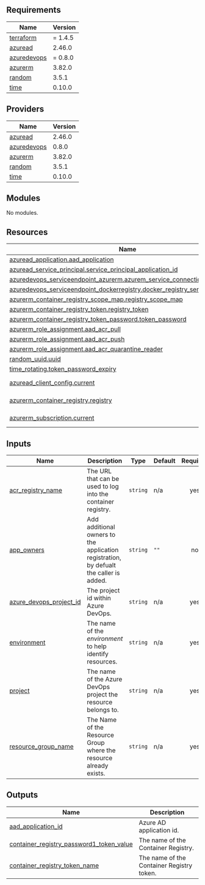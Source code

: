 <!-- BEGINNING OF PRE-COMMIT-TERRAFORM DOCS HOOK --->
## Requirements

| Name | Version |
|------|---------|
| <a name="requirement_terraform"></a> [terraform](#requirement\_terraform) | = 1.4.5 |
| <a name="requirement_azuread"></a> [azuread](#requirement\_azuread) | 2.46.0 |
| <a name="requirement_azuredevops"></a> [azuredevops](#requirement\_azuredevops) | = 0.8.0 |
| <a name="requirement_azurerm"></a> [azurerm](#requirement\_azurerm) | 3.82.0 |
| <a name="requirement_random"></a> [random](#requirement\_random) | 3.5.1 |
| <a name="requirement_time"></a> [time](#requirement\_time) | 0.10.0 |

## Providers

| Name | Version |
|------|---------|
| <a name="provider_azuread"></a> [azuread](#provider\_azuread) | 2.46.0 |
| <a name="provider_azuredevops"></a> [azuredevops](#provider\_azuredevops) | 0.8.0 |
| <a name="provider_azurerm"></a> [azurerm](#provider\_azurerm) | 3.82.0 |
| <a name="provider_random"></a> [random](#provider\_random) | 3.5.1 |
| <a name="provider_time"></a> [time](#provider\_time) | 0.10.0 |

## Modules

No modules.

## Resources

| Name | Type |
|------|------|
| [azuread_application.aad_application](https://registry.terraform.io/providers/hashicorp/azuread/2.46.0/docs/resources/application) | resource |
| [azuread_service_principal.service_principal_application_id](https://registry.terraform.io/providers/hashicorp/azuread/2.46.0/docs/resources/service_principal) | resource |
| [azuredevops_serviceendpoint_azurerm.azurem_service_connection](https://registry.terraform.io/providers/microsoft/azuredevops/0.8.0/docs/resources/serviceendpoint_azurerm) | resource |
| [azuredevops_serviceendpoint_dockerregistry.docker_registry_service_connection](https://registry.terraform.io/providers/microsoft/azuredevops/0.8.0/docs/resources/serviceendpoint_dockerregistry) | resource |
| [azurerm_container_registry_scope_map.registry_scope_map](https://registry.terraform.io/providers/hashicorp/azurerm/3.82.0/docs/resources/container_registry_scope_map) | resource |
| [azurerm_container_registry_token.registry_token](https://registry.terraform.io/providers/hashicorp/azurerm/3.82.0/docs/resources/container_registry_token) | resource |
| [azurerm_container_registry_token_password.token_password](https://registry.terraform.io/providers/hashicorp/azurerm/3.82.0/docs/resources/container_registry_token_password) | resource |
| [azurerm_role_assignment.aad_acr_pull](https://registry.terraform.io/providers/hashicorp/azurerm/3.82.0/docs/resources/role_assignment) | resource |
| [azurerm_role_assignment.aad_acr_push](https://registry.terraform.io/providers/hashicorp/azurerm/3.82.0/docs/resources/role_assignment) | resource |
| [azurerm_role_assignment.aad_acr_quarantine_reader](https://registry.terraform.io/providers/hashicorp/azurerm/3.82.0/docs/resources/role_assignment) | resource |
| [random_uuid.uuid](https://registry.terraform.io/providers/hashicorp/random/3.5.1/docs/resources/uuid) | resource |
| [time_rotating.token_password_expiry](https://registry.terraform.io/providers/hashicorp/time/0.10.0/docs/resources/rotating) | resource |
| [azuread_client_config.current](https://registry.terraform.io/providers/hashicorp/azuread/2.46.0/docs/data-sources/client_config) | data source |
| [azurerm_container_registry.registry](https://registry.terraform.io/providers/hashicorp/azurerm/3.82.0/docs/data-sources/container_registry) | data source |
| [azurerm_subscription.current](https://registry.terraform.io/providers/hashicorp/azurerm/3.82.0/docs/data-sources/subscription) | data source |

## Inputs

| Name | Description | Type | Default | Required |
|------|-------------|------|---------|:--------:|
| <a name="input_acr_registry_name"></a> [acr\_registry\_name](#input\_acr\_registry\_name) | The URL that can be used to log into the container registry. | `string` | n/a | yes |
| <a name="input_app_owners"></a> [app\_owners](#input\_app\_owners) | Add additional owners to the application registration,<br>by defualt the caller is added. | `string` | `""` | no |
| <a name="input_azure_devops_project_id"></a> [azure\_devops\_project\_id](#input\_azure\_devops\_project\_id) | The project id within Azure DevOps. | `string` | n/a | yes |
| <a name="input_environment"></a> [environment](#input\_environment) | The name of the _environment_ to help identify resources. | `string` | n/a | yes |
| <a name="input_project"></a> [project](#input\_project) | The name of the Azure DevOps project the resource belongs to. | `string` | n/a | yes |
| <a name="input_resource_group_name"></a> [resource\_group\_name](#input\_resource\_group\_name) | The Name of the Resource Group where the resource already exists. | `string` | n/a | yes |

## Outputs

| Name | Description |
|------|-------------|
| <a name="output_aad_application_id"></a> [aad\_application\_id](#output\_aad\_application\_id) | Azure AD application id. |
| <a name="output_container_registry_password1_token_value"></a> [container\_registry\_password1\_token\_value](#output\_container\_registry\_password1\_token\_value) | The name of the Container Registry. |
| <a name="output_container_registry_token_name"></a> [container\_registry\_token\_name](#output\_container\_registry\_token\_name) | The name of the Container Registry token. |
<!-- END OF PRE-COMMIT-TERRAFORM DOCS HOOK --->
